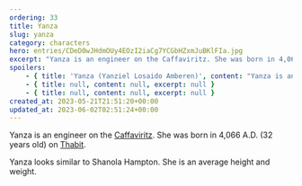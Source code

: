 ```yaml
---
ordering: 33
title: Yanza
slug: yanza
category: characters
hero: entries/CDeD0wJHdmOUy4EOzI2iaCg7YCGbHZxmJuBKlFIa.jpg
excerpt: "Yanza is an engineer on the Caffaviritz. She was born in 4,066 A.D. (32 years old) on Thabit.\nYanza..."
spoilers:
    - { title: 'Yanza (Yanziel Losaido Amberen)', content: "Yanza is an engineer on the [Caffaviritz](/category/spaceships/caffaviritz). She was born in 4,066 A.D. (32 years old) on [Thabit](/category/planets-cities/thabit). Yanza and [Gabby](/category/characters/gabby) are married. She helps Gabby to improve xyr [blocking device](/category/tech-futurism/blocking-device) after [Mary](/category/characters/mary) and [Davi](/category/characters/davi) order xem to destroy it.\r\n\r\nYanza looks similar to Shanola Hampton. She is an average height and weight.\r\n\r\n**Pronunciation:**\r\n- yon zeel’\r\n- loss aye’ dough\r\n- om’ bear en", excerpt: 'Yanza is an engineer on the Caffaviritz. She was born in 4,066 A.D. (32 years old) on Thabit. Yanza...' }
    - { title: null, content: null, excerpt: null }
    - { title: null, content: null, excerpt: null }
created_at: 2023-05-21T21:51:20+00:00
updated_at: 2023-06-02T02:51:24+00:00
---
```

Yanza is an engineer on the [Caffaviritz](/category/spaceships/caffaviritz). She was born in 4,066 A.D. (32 years old) on [Thabit](/category/planets-cities/thabit).

Yanza looks similar to Shanola Hampton. She is an average height and weight.